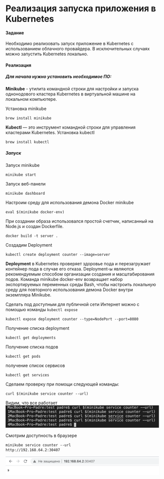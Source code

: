 # Реализация запуска приложения в Kubernetes

#### Задание
Необходимо реализовать запуск приложение в Kubernetes с использованием облачного провайдера. В исключительных случаях можно запустить Kubernetes локально.

#### Реализация

##### Для начала нужно установить необходимое ПО:
**Minikube** - утилита командной строки для настройки и запуска однонодового кластера Kubernetes в виртуальной машине на локальном компьютере.

Установка minikube
```
brew install minikube
```
**Kubectl** — это инструмент командной строки для управления кластерами Kubernetes.
Установка kubectl
```
brew install kubectl
```
##### Запуск 
Запуск minikube
```
minikube start
```
Запуск веб-панели
```
minikube dashboard
```
Настроим среду для использования демона Docker minikube
```
eval $(minikube docker-env)
```

При создании образа использовался простой счетчик, написанный на Node.js и создан Dockerfile.
```
docker build -t server .
```
Создадим Deployment
```
kubectl create deployment counter --image=server
```
**Deployment** в Kubernetes проверяет здоровье пода и перезагружает контейнер пода в случае его отказа. Deployment-ы являются рекомендуемым способом организации создания и масштабирования подов.
Команда minikube docker-env возвращает набор экспортируемых переменных среды Bash, чтобы настроить локальную среду для повторного использования демона Docker внутри экземпляра Minikube.

Сделать под доступным для публичной сети Интернет можно с помощью команды `kubectl expose`
```
kubectl expose deployment counter --type=NodePort --port=8080
```
Получение списка deployment
```
kubectl get deployments
```
Получение списка подов
```
kubectl get pods
```
получение список сервисов
```
kubectl get services
```
Сделаем проверку при помощи следующей команды:
```
curl $(minikube service counter --url)
```
Видим, что все работает
![Screenshot](terminal.png)

Смотрим доступность в браузере
```
minikube service counter --url
http://192.168.64.2:30407
```
![Screenshot](web.png)


